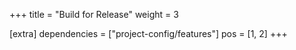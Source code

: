 +++
title = "Build for Release"
weight = 3

[extra]
dependencies = ["project-config/features"]
pos = [1, 2]
+++